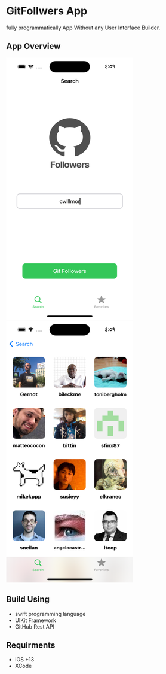 # GitFollwers App
fully programmatically App Without any User Interface Builder.
## App Overview
<img src="https://github.com/Mahmoud810/GitFollwers/blob/main/screenShots/Simulator%20Screenshot%20-%20iPhone%2014%20Pro%20-%202023-07-01%20at%2004.59.32.png" alt="search screen" width = 340 height = 700> <img src="https://github.com/Mahmoud810/GitFollwers/blob/main/screenShots/Simulator%20Screenshot%20-%20iPhone%2014%20Pro%20-%202023-07-01%20at%2004.59.41.png" alt="collection screen" width = 340 height = 700>
## Build Using
- swift programming language
- UIKit Framework
- GitHub Rest API
## Requirments  
- iOS +13
- XCode
  
